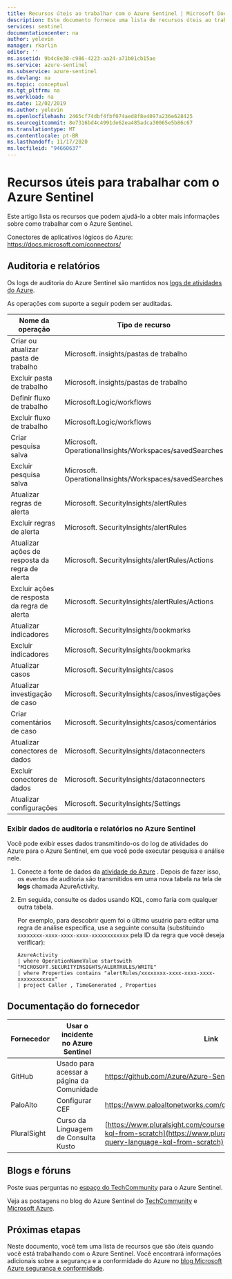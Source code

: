 ```yaml
---
title: Recursos úteis ao trabalhar com o Azure Sentinel | Microsoft Docs
description: Este documento fornece uma lista de recursos úteis ao trabalhar com o Azure Sentinel.
services: sentinel
documentationcenter: na
author: yelevin
manager: rkarlin
editor: ''
ms.assetid: 9b4c8e38-c986-4223-aa24-a71b01cb15ae
ms.service: azure-sentinel
ms.subservice: azure-sentinel
ms.devlang: na
ms.topic: conceptual
ms.tgt_pltfrm: na
ms.workload: na
ms.date: 12/02/2019
ms.author: yelevin
ms.openlocfilehash: 2465cf74dbf4fbf074aed8f8e4097a236e628425
ms.sourcegitcommit: 8e7316bd4c4991de62ea485adca30065e5b86c67
ms.translationtype: MT
ms.contentlocale: pt-BR
ms.lasthandoff: 11/17/2020
ms.locfileid: "94660637"
---
```

# <a name="useful-resources-for-working-with-azure-sentinel"></a>Recursos úteis para trabalhar com o Azure Sentinel



Este artigo lista os recursos que podem ajudá-lo a obter mais informações sobre como trabalhar com o Azure Sentinel.

Conectores de aplicativos lógicos do Azure: <https://docs.microsoft.com/connectors/>


## <a name="auditing-and-reporting"></a>Auditoria e relatórios
Os logs de auditoria do Azure Sentinel são mantidos nos [logs de atividades do Azure](../azure-monitor/platform/platform-logs-overview.md).

As operações com suporte a seguir podem ser auditadas.

|Nome da operação|    Tipo de recurso|
|----|----|
|Criar ou atualizar pasta de trabalho  |Microsoft. insights/pastas de trabalho|
|Excluir pasta de trabalho    |Microsoft. insights/pastas de trabalho|
|Definir fluxo de trabalho   |Microsoft.Logic/workflows|
|Excluir fluxo de trabalho    |Microsoft.Logic/workflows|
|Criar pesquisa salva    |Microsoft. OperationalInsights/Workspaces/savedSearches|
|Excluir pesquisa salva    |Microsoft. OperationalInsights/Workspaces/savedSearches|
|Atualizar regras de alerta |Microsoft. SecurityInsights/alertRules|
|Excluir regras de alerta |Microsoft. SecurityInsights/alertRules|
|Atualizar ações de resposta da regra de alerta |Microsoft. SecurityInsights/alertRules/Actions|
|Excluir ações de resposta da regra de alerta |Microsoft. SecurityInsights/alertRules/Actions|
|Atualizar indicadores   |Microsoft. SecurityInsights/bookmarks|
|Excluir indicadores   |Microsoft. SecurityInsights/bookmarks|
|Atualizar casos   |Microsoft. SecurityInsights/casos|
|Atualizar investigação de caso  |Microsoft. SecurityInsights/casos/investigações|
|Criar comentários de caso   |Microsoft. SecurityInsights/casos/comentários|
|Atualizar conectores de dados |Microsoft. SecurityInsights/dataconnecters|
|Excluir conectores de dados |Microsoft. SecurityInsights/dataconnecters|
|Atualizar configurações    |Microsoft. SecurityInsights/Settings|

### <a name="view-audit-and-reporting-data-in-azure-sentinel"></a>Exibir dados de auditoria e relatórios no Azure Sentinel

Você pode exibir esses dados transmitindo-os do log de atividades do Azure para o Azure Sentinel, em que você pode executar pesquisa e análise nele.

1. Conecte a fonte de dados da [atividade do Azure](connect-azure-activity.md) . Depois de fazer isso, os eventos de auditoria são transmitidos em uma nova tabela na tela de **logs** chamada AzureActivity.

1. Em seguida, consulte os dados usando KQL, como faria com qualquer outra tabela.

    Por exemplo, para descobrir quem foi o último usuário para editar uma regra de análise específica, use a seguinte consulta (substituindo `xxxxxxxx-xxxx-xxxx-xxxx-xxxxxxxxxxxx` pela ID da regra que você deseja verificar):

    ```kusto
    AzureActivity
    | where OperationNameValue startswith "MICROSOFT.SECURITYINSIGHTS/ALERTRULES/WRITE"
    | where Properties contains "alertRules/xxxxxxxx-xxxx-xxxx-xxxx-xxxxxxxxxxxx"
    | project Caller , TimeGenerated , Properties
    ```



## <a name="vendor-documentation"></a>Documentação do fornecedor

| **Fornecedor**  | **Usar o incidente no Azure Sentinel** | **Link**|
|----|----|----|
| GitHub| Usado para acessar a página da Comunidade| <https://github.com/Azure/Azure-Sentinel> |
| PaloAlto| Configurar CEF| <https://www.paloaltonetworks.com/documentation/misc/cef.html>|
| PluralSight | Curso da Linguagem de Consulta Kusto| [https://www.pluralsight.com/courses/kusto-query-language-kql-from-scratch](https://www.pluralsight.com/courses/kusto-query-language-kql-from-scratch)|

## <a name="blogs-and-forums"></a>Blogs e fóruns

Poste suas perguntas no [espaço do TechCommunity](https://techcommunity.microsoft.com/t5/Azure-Sentinel/bd-p/AzureSentinel) para o Azure Sentinel.

Veja as postagens no blog do Azure Sentinel do [TechCommunity](https://techcommunity.microsoft.com/t5/Azure-Sentinel/bg-p/AzureSentinelBlog) e [Microsoft Azure](https://azure.microsoft.com/blog/tag/azure-sentinel/).


## <a name="next-steps"></a>Próximas etapas
Neste documento, você tem uma lista de recursos que são úteis quando você está trabalhando com o Azure Sentinel. Você encontrará informações adicionais sobre a segurança e a conformidade do Azure no [blog Microsoft Azure segurança e conformidade](/archive/blogs/azuresecurity/).